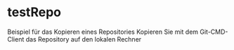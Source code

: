 # testRepo
Beispiel für das Kopieren eines Repositories
Kopieren Sie mit dem Git-CMD-Client das Repository auf den lokalen Rechner
